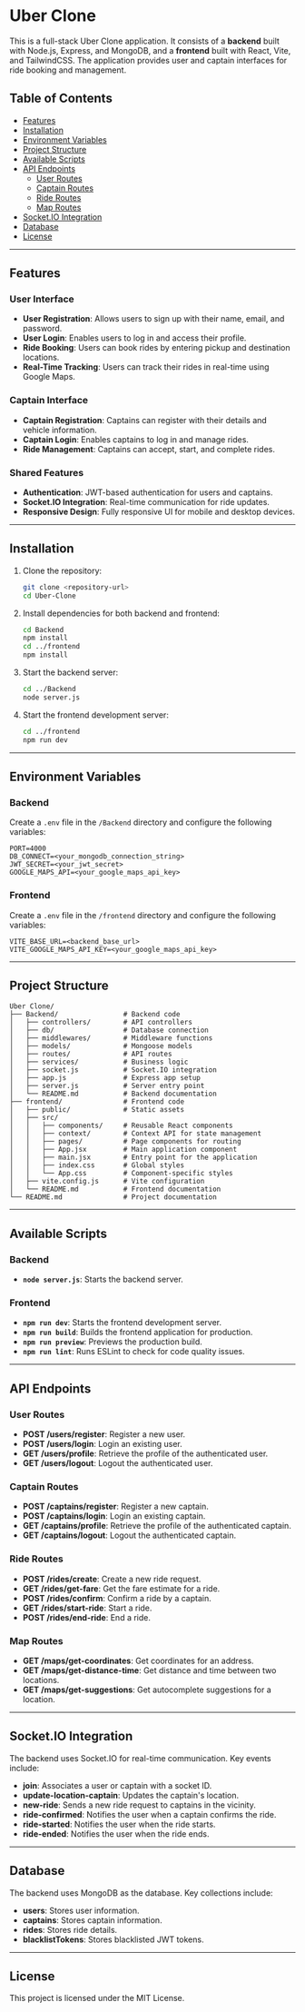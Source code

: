 # Uber Clone

This is a full-stack Uber Clone application. It consists of a **backend** built with Node.js, Express, and MongoDB, and a **frontend** built with React, Vite, and TailwindCSS. The application provides user and captain interfaces for ride booking and management.

## Table of Contents
- [Features](#features)
- [Installation](#installation)
- [Environment Variables](#environment-variables)
- [Project Structure](#project-structure)
- [Available Scripts](#available-scripts)
- [API Endpoints](#api-endpoints)
  - [User Routes](#user-routes)
  - [Captain Routes](#captain-routes)
  - [Ride Routes](#ride-routes)
  - [Map Routes](#map-routes)
- [Socket.IO Integration](#socketio-integration)
- [Database](#database)
- [License](#license)

---

## Features

### User Interface
- **User Registration**: Allows users to sign up with their name, email, and password.
- **User Login**: Enables users to log in and access their profile.
- **Ride Booking**: Users can book rides by entering pickup and destination locations.
- **Real-Time Tracking**: Users can track their rides in real-time using Google Maps.

### Captain Interface
- **Captain Registration**: Captains can register with their details and vehicle information.
- **Captain Login**: Enables captains to log in and manage rides.
- **Ride Management**: Captains can accept, start, and complete rides.

### Shared Features
- **Authentication**: JWT-based authentication for users and captains.
- **Socket.IO Integration**: Real-time communication for ride updates.
- **Responsive Design**: Fully responsive UI for mobile and desktop devices.

---

## Installation

1. Clone the repository:
   ```bash
   git clone <repository-url>
   cd Uber-Clone
   ```

2. Install dependencies for both backend and frontend:
   ```bash
   cd Backend
   npm install
   cd ../frontend
   npm install
   ```

3. Start the backend server:
   ```bash
   cd ../Backend
   node server.js
   ```

4. Start the frontend development server:
   ```bash
   cd ../frontend
   npm run dev
   ```

---

## Environment Variables

### Backend
Create a `.env` file in the `/Backend` directory and configure the following variables:
```plaintext
PORT=4000
DB_CONNECT=<your_mongodb_connection_string>
JWT_SECRET=<your_jwt_secret>
GOOGLE_MAPS_API=<your_google_maps_api_key>
```

### Frontend
Create a `.env` file in the `/frontend` directory and configure the following variables:
```plaintext
VITE_BASE_URL=<backend_base_url>
VITE_GOOGLE_MAPS_API_KEY=<your_google_maps_api_key>
```

---

## Project Structure

```
Uber Clone/
├── Backend/                # Backend code
│   ├── controllers/        # API controllers
│   ├── db/                 # Database connection
│   ├── middlewares/        # Middleware functions
│   ├── models/             # Mongoose models
│   ├── routes/             # API routes
│   ├── services/           # Business logic
│   ├── socket.js           # Socket.IO integration
│   ├── app.js              # Express app setup
│   ├── server.js           # Server entry point
│   └── README.md           # Backend documentation
├── frontend/               # Frontend code
│   ├── public/             # Static assets
│   ├── src/
│   │   ├── components/     # Reusable React components
│   │   ├── context/        # Context API for state management
│   │   ├── pages/          # Page components for routing
│   │   ├── App.jsx         # Main application component
│   │   ├── main.jsx        # Entry point for the application
│   │   ├── index.css       # Global styles
│   │   └── App.css         # Component-specific styles
│   ├── vite.config.js      # Vite configuration
│   └── README.md           # Frontend documentation
└── README.md               # Project documentation
```

---

## Available Scripts

### Backend
- **`node server.js`**: Starts the backend server.

### Frontend
- **`npm run dev`**: Starts the frontend development server.
- **`npm run build`**: Builds the frontend application for production.
- **`npm run preview`**: Previews the production build.
- **`npm run lint`**: Runs ESLint to check for code quality issues.

---

## API Endpoints

### User Routes
- **POST /users/register**: Register a new user.
- **POST /users/login**: Login an existing user.
- **GET /users/profile**: Retrieve the profile of the authenticated user.
- **GET /users/logout**: Logout the authenticated user.

### Captain Routes
- **POST /captains/register**: Register a new captain.
- **POST /captains/login**: Login an existing captain.
- **GET /captains/profile**: Retrieve the profile of the authenticated captain.
- **GET /captains/logout**: Logout the authenticated captain.

### Ride Routes
- **POST /rides/create**: Create a new ride request.
- **GET /rides/get-fare**: Get the fare estimate for a ride.
- **POST /rides/confirm**: Confirm a ride by a captain.
- **GET /rides/start-ride**: Start a ride.
- **POST /rides/end-ride**: End a ride.

### Map Routes
- **GET /maps/get-coordinates**: Get coordinates for an address.
- **GET /maps/get-distance-time**: Get distance and time between two locations.
- **GET /maps/get-suggestions**: Get autocomplete suggestions for a location.

---

## Socket.IO Integration

The backend uses Socket.IO for real-time communication. Key events include:
- **join**: Associates a user or captain with a socket ID.
- **update-location-captain**: Updates the captain's location.
- **new-ride**: Sends a new ride request to captains in the vicinity.
- **ride-confirmed**: Notifies the user when a captain confirms the ride.
- **ride-started**: Notifies the user when the ride starts.
- **ride-ended**: Notifies the user when the ride ends.

---

## Database

The backend uses MongoDB as the database. Key collections include:
- **users**: Stores user information.
- **captains**: Stores captain information.
- **rides**: Stores ride details.
- **blacklistTokens**: Stores blacklisted JWT tokens.

---

## License

This project is licensed under the MIT License.
